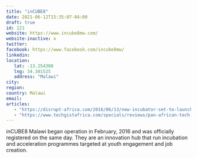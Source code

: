 ```yaml
---
title: "inCUBE8"
date: 2021-06-12T15:35:07-04:00
draft: true
id: 121
website: https://www.incube8mw.com/
website-inactive: x
twitter: 
facebook: https://www.facebook.com/incube8mw/
linkedin: 
location: 
   lat: -13.254308
   lng: 34.301525
   address: "Malawi"
city: 
region: 
country: Malawi
email: 
articles:
   - "https://disrupt-africa.com/2016/06/13/new-incubator-set-to-launch-in-malawi/"
   - "https://www.techgistafrica.com/specials/reviews/pan-african-tech-network-expands-to-chad-and-dr-congo-with-11-new-tech-hubs/"
---
```

inCUBE8 Malawi began operation in February, 2016 and was officially registered on the same day. They are an innovation hub that run incubation and acceleration programmes targeted at youth engagement and job creation.  
